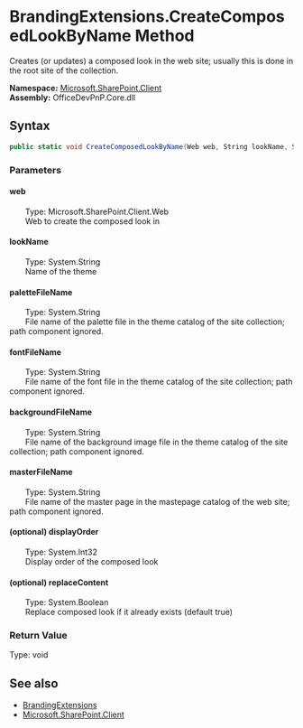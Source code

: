 # BrandingExtensions.CreateComposedLookByName Method  
 Creates (or updates) a composed look in the web site; usually this is done in the root site of the collection.   

**Namespace:** [Microsoft.SharePoint.Client](Microsoft.SharePoint.Client.md)  
**Assembly:** OfficeDevPnP.Core.dll  
## Syntax
```C#
public static void CreateComposedLookByName(Web web, String lookName, String paletteFileName, String fontFileName, String backgroundFileName, String masterFileName, Int32 displayOrder, Boolean replaceContent)
```
### Parameters
#### web  
&emsp;&emsp;Type: Microsoft.SharePoint.Client.Web  
&emsp;&emsp;Web to create the composed look in  

  

#### lookName  
&emsp;&emsp;Type: System.String  
&emsp;&emsp;Name of the theme  

  

#### paletteFileName  
&emsp;&emsp;Type: System.String  
&emsp;&emsp;File name of the palette file in the theme catalog of the site collection; path component ignored.  

  

#### fontFileName  
&emsp;&emsp;Type: System.String  
&emsp;&emsp;File name of the font file in the theme catalog of the site collection; path component ignored.  

  

#### backgroundFileName  
&emsp;&emsp;Type: System.String  
&emsp;&emsp;File name of the background image file in the theme catalog of the site collection; path component ignored.  

  

#### masterFileName  
&emsp;&emsp;Type: System.String  
&emsp;&emsp;File name of the master page in the mastepage catalog of the web site; path component ignored.  

  

#### (optional) displayOrder  
&emsp;&emsp;Type: System.Int32  
&emsp;&emsp;Display order of the composed look  

  

#### (optional) replaceContent  
&emsp;&emsp;Type: System.Boolean  
&emsp;&emsp;Replace composed look if it already exists (default true)  

  

### Return Value
Type: void  

## See also
- [BrandingExtensions](Microsoft.SharePoint.Client.BrandingExtensions.md) 
- [Microsoft.SharePoint.Client](Microsoft.SharePoint.Client.md) 
